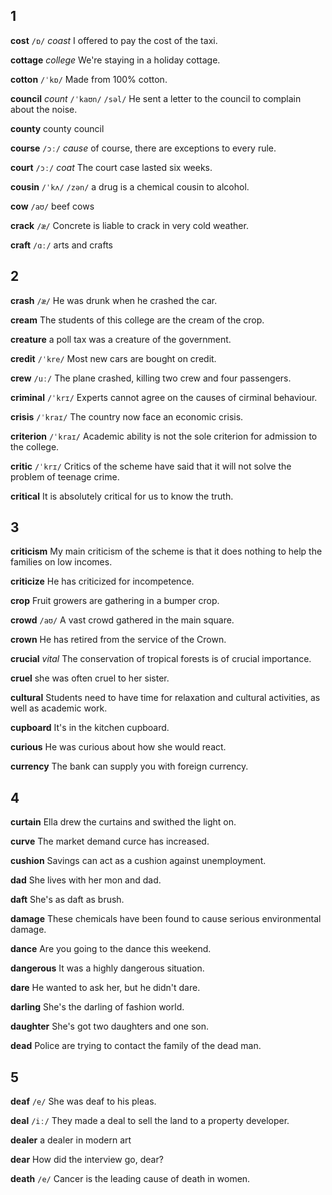 ## 1
**cost**
`/ɒ/`
*coast*
I offered to pay the cost of the taxi.

**cottage**
*college*
We're staying in a holiday cottage.

**cotton**
`/ˈkɒ/`
Made from 100% cotton.

**council**
*count*
`/ˈkaʊn/` `/səl/`
He sent a letter to the council to complain about the noise.

**county**
county council

**course**
`/ɔː/`
*cause*
of course, there are exceptions to every rule.

**court**
`/ɔː/`
*coat*
The court case lasted six weeks.

**cousin**
`/ˈkʌ/` `/zən/`
a drug is a chemical cousin to alcohol.

**cow**
`/aʊ/`
beef cows

**crack**
`/æ/`
Concrete is liable to crack in very cold weather.

**craft**
`/ɑː/`
arts and crafts

## 2
**crash**
`/æ/`
He was drunk when he crashed the car.

**cream**
The students of this college are the cream of the crop.

**creature**
a poll tax was a creature of the government.

**credit**
`/ˈkre/`
Most new cars are bought on credit.

**crew**
`/uː/`
The plane crashed, killing two crew and four passengers.

**criminal**
`/ˈkrɪ/`
Experts cannot agree on the causes of cirminal behaviour.

**crisis**
`/ˈkraɪ/`
The country now face an economic crisis.

**criterion**
`/ˈkraɪ/`
Academic ability is not the sole criterion for admission to the college.

**critic**
`/ˈkrɪ/`
Critics of the scheme have said that it will not solve the problem of teenage crime.

**critical**
It is absolutely critical for us to know the truth.

## 3
**criticism**
My main criticism of the scheme is that it does nothing to help the families on low incomes.

**criticize**
He has criticized for incompetence.

**crop**
Fruit growers are gathering in a bumper crop.

**crowd**
`/aʊ/`
A vast crowd gathered in the main square.

**crown**
He has retired from the service of the Crown.

**crucial**
*vital*
The conservation of tropical forests is of crucial importance.

**cruel**
she was often cruel to her sister.

**cultural**
Students need to have time for relaxation and cultural activities, as well as academic work.

**cupboard**
It's in the kitchen cupboard.

**curious**
He was curious about how she would react.

**currency**
The bank can supply you with foreign currency.

## 4
**curtain**
Ella drew the curtains and swithed the light on.

**curve**
The market demand curce has increased.

**cushion**
Savings can act as a cushion against unemployment.

**dad**
She lives with her mon and dad.

**daft**
She's as daft as brush.

**damage**
These chemicals have been found to cause serious environmental damage.

**dance**
Are you going to the dance this weekend.

**dangerous**
It was a highly dangerous situation.

**dare**
He wanted to ask her, but he  didn't dare.

**darling**
She's the darling of fashion world.

**daughter**
She's got two daughters and one son.

**dead**
Police are trying to contact the family of the dead man.

## 5
**deaf**
`/e/`
She was deaf to his pleas.

**deal**
`/iː/`
They made a deal to sell the land to a property developer.

**dealer**
a dealer in modern art

**dear**
How did the interview go, dear?

**death**
`/e/`
Cancer is the leading cause of death in women.